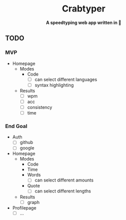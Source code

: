 <div align="center">
  <h1>Crabtyper</h1>
  <p>
    <strong>A speedtyping web app written in 🦀</strong>
  </p>
</div>

## TODO

### MVP

- Homepage
  - Modes
    - Code
      - [ ] can select different languages
      - [ ] syntax highlighting
  - Results
    - [ ] wpm
    - [ ] acc
    - [ ] consistency
    - [ ] time

### End Goal

- Auth
  - [ ] github
  - [ ] google
- Homepage
  - Modes
    - Code
    - Time
    - Words
      - [ ] can select different amounts
    - Quote
      - [ ] can select different lengths
  - Results
    - [ ] graph
- Profilepage
  - [ ] ...

